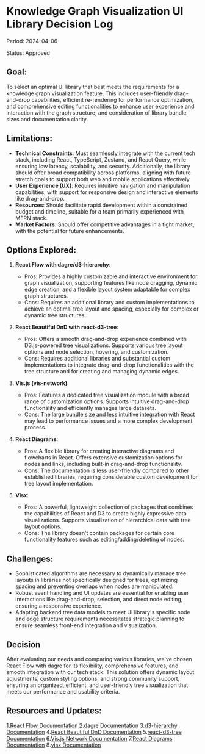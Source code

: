 # Knowledge Graph Visualization UI Library Decision Log

Period: 2024-04-06

Status: Approved

## Goal:

To select an optimal UI library that best meets the requirements for a knowledge graph visualization feature. This includes user-friendly drag-and-drop capabilities, efficient re-rendering for performance optimization, and comprehensive editing functionalities to enhance user experience and interaction with the graph structure, and consideration of library bundle sizes and documentation clarity.

## Limitations:
- **Technical Constraints**: Must seamlessly integrate with the current tech stack, including React, TypeScript, Zustand, and React Query, while ensuring low latency, scalability, and security. Additionally, the library should offer broad compatibility across platforms, aligning with future stretch goals to support both web and mobile applications effectively.
- **User Experience (UX)**: Requires intuitive navigation and manipulation capabilities, with support for responsive design and interactive elements like drag-and-drop.
- **Resources**: Should facilitate rapid development within a constrained budget and timeline, suitable for a team primarily experienced with MERN stack.
- **Market Factors**: Should offer competitive advantages in a tight market, with the potential for future enhancements.

## Options Explored:
1. **React Flow with dagre/d3-hierarchy**:
   - Pros: Provides a highly customizable and interactive environment for graph visualization, supporting features like node dragging, dynamic edge creation, and a flexible layout system adaptable for complex graph structures.
   - Cons: Requires an additional library and custom implementations to achieve an optimal tree layout and spacing, especially for complex or dynamic tree structures.

2. **React Beautiful DnD with react-d3-tree**:
   - Pros: Offers a smooth drag-and-drop experience combined with D3.js-powered tree visualizations. Supports various tree layout options and node selection, hovering, and customization.
   - Cons: Requires additional libraries and substantial custom implementations to integrate drag-and-drop functionalities with the tree structure and for creating and managing dynamic edges.

3. **Vis.js (vis-network)**:
   - Pros: Features a dedicated tree visualization module with a broad range of customization options. Supports intuitive drag-and-drop functionality and efficiently manages large datasets.
   - Cons: The large bundle size and less intuitive integration with React may lead to performance issues and a more complex development process.

4. **React Diagrams**:
   - Pros: A flexible library for creating interactive diagrams and flowcharts in React. Offers extensive customization options for nodes and links, including built-in drag-and-drop functionality.
   - Cons: The documentation is less user-friendly compared to other established libraries, requiring considerable custom development for tree layout implementation.

5. **Visx**:
   - Pros: A powerful, lightweight collection of packages that combines the capabilities of React and D3 to create highly expressive data visualizations. Supports visualization of hierarchical data with tree layout options.
   - Cons: The library doesn’t contain packages for certain core functionality features such as editing/adding/deleting of nodes.

## Challenges:

- Sophisticated algorithms are necessary to dynamically manage tree layouts in libraries not specifically designed for trees, optimizing spacing and preventing overlaps when nodes are manipulated.
- Robust event handling and UI updates are essential for enabling user interactions like drag-and-drop, selection, and direct node editing, ensuring a responsive experience.
- Adapting backend tree data models to meet UI library's specific node and edge structure requirements necessitates strategic planning to ensure seamless front-end integration and visualization.

## Decision
After evaluating our needs and comparing various libraries, we've chosen React Flow with dagre for its flexibility, comprehensive features, and smooth integration with our tech stack. This solution offers dynamic layout adjustments, custom styling options, and strong community support, ensuring an organized, efficient, and user-friendly tree visualization that meets our performance and usability criteria.

## Resources and Updates:
 1.[React Flow Documentation](https://reactflow.dev/api-reference)
 2.[dagre Documentation](https://github.com/dagrejs/dagre/wiki)
 3.[d3-hierarchy Documentation](https://d3js.org/d3-hierarchy)
 4.[React Beautiful DnD Documentation](https://github.com/atlassian/react-beautiful-dnd/tree/ae7bcf326928fea3615dfed092dd4261a3976e0d/docs)
 5.[react-d3-tree Documentation](https://github.com/bkrem/react-d3-tree)
 6.[Vis.js Network Documentation](https://visjs.github.io/vis-network/docs/network/)
 7.[React Diagrams Documentation](https://projectstorm.gitbook.io/react-diagrams)
 8.[visx Documentation](https://airbnb.io/visx/docs)